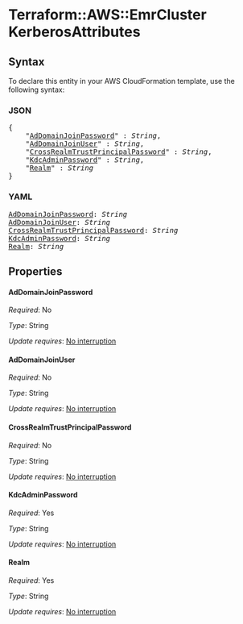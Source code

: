 # Terraform::AWS::EmrCluster KerberosAttributes

## Syntax

To declare this entity in your AWS CloudFormation template, use the following syntax:

### JSON

<pre>
{
    "<a href="#addomainjoinpassword" title="AdDomainJoinPassword">AdDomainJoinPassword</a>" : <i>String</i>,
    "<a href="#addomainjoinuser" title="AdDomainJoinUser">AdDomainJoinUser</a>" : <i>String</i>,
    "<a href="#crossrealmtrustprincipalpassword" title="CrossRealmTrustPrincipalPassword">CrossRealmTrustPrincipalPassword</a>" : <i>String</i>,
    "<a href="#kdcadminpassword" title="KdcAdminPassword">KdcAdminPassword</a>" : <i>String</i>,
    "<a href="#realm" title="Realm">Realm</a>" : <i>String</i>
}
</pre>

### YAML

<pre>
<a href="#addomainjoinpassword" title="AdDomainJoinPassword">AdDomainJoinPassword</a>: <i>String</i>
<a href="#addomainjoinuser" title="AdDomainJoinUser">AdDomainJoinUser</a>: <i>String</i>
<a href="#crossrealmtrustprincipalpassword" title="CrossRealmTrustPrincipalPassword">CrossRealmTrustPrincipalPassword</a>: <i>String</i>
<a href="#kdcadminpassword" title="KdcAdminPassword">KdcAdminPassword</a>: <i>String</i>
<a href="#realm" title="Realm">Realm</a>: <i>String</i>
</pre>

## Properties

#### AdDomainJoinPassword

_Required_: No

_Type_: String

_Update requires_: [No interruption](https://docs.aws.amazon.com/AWSCloudFormation/latest/UserGuide/using-cfn-updating-stacks-update-behaviors.html#update-no-interrupt)

#### AdDomainJoinUser

_Required_: No

_Type_: String

_Update requires_: [No interruption](https://docs.aws.amazon.com/AWSCloudFormation/latest/UserGuide/using-cfn-updating-stacks-update-behaviors.html#update-no-interrupt)

#### CrossRealmTrustPrincipalPassword

_Required_: No

_Type_: String

_Update requires_: [No interruption](https://docs.aws.amazon.com/AWSCloudFormation/latest/UserGuide/using-cfn-updating-stacks-update-behaviors.html#update-no-interrupt)

#### KdcAdminPassword

_Required_: Yes

_Type_: String

_Update requires_: [No interruption](https://docs.aws.amazon.com/AWSCloudFormation/latest/UserGuide/using-cfn-updating-stacks-update-behaviors.html#update-no-interrupt)

#### Realm

_Required_: Yes

_Type_: String

_Update requires_: [No interruption](https://docs.aws.amazon.com/AWSCloudFormation/latest/UserGuide/using-cfn-updating-stacks-update-behaviors.html#update-no-interrupt)

